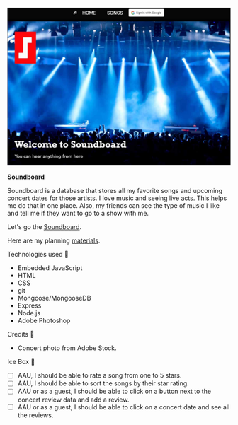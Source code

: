 ![This is an image of the splash page for Soundboard](./public/stylesheets/images/Soundboard_Splash_Page.jpg)

**Soundboard**

Soundboard is a database that stores all my favorite songs and upcoming concert dates for those artists.  I love music and seeing live acts.  This helps me do that in one place.  Also, my friends can see the type of music I like and tell me if they want to go to a show with me.

Let's go the [Soundboard](https://song-collector.fly.dev/).

Here are my planning [materials](https://trello.com/b/hLlHtnd9/song-collector).

Technologies used 💾

- Embedded JavaScript
- HTML
- CSS
- git
- Mongoose/MongooseDB
- Express
- Node.js
- Adobe Photoshop

Credits 🙌

 - Concert photo from Adobe Stock.

Ice Box 🧊

- [ ] AAU, I should be able to rate a song from one to 5 stars.
- [ ] AAU, I should be able to sort the songs by their star rating.
- [ ] AAU or as a guest, I should be able to click on a button next to the concert review data and add a review.
- [ ] AAU or as a guest, I should be able to click on a concert date and see all the reviews.
